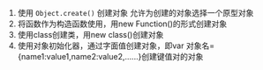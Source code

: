1. 使用 `Object.create()` 创建对象
	允许为创建的对象选择一个原型对象
2. 将函数作为构造函数使用，用new Function()的形式创建对象
3. 使用class创建类，用new class()创建对象
4. 使用对象初始化器，通过字面值创建对象，即var 对象名={name1:value1,name2:value2,......}创建键值对的对象

